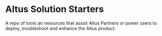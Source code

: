 # Altus Solution Starters
A repo of tools an resources that assist Altus Partners or power users to deploy, troubleshoot and enhance the Altus product.
